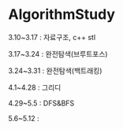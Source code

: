 # AlgorithmStudy

3.10~3.17 : 자료구조, c++ stl

3.17~3.24 : 완전탐색(브루트포스)

3.24~3.31 : 완전탐색(백트래킹)

4.1~4.28 : 그리디

4.29~5.5 : DFS&BFS

5.6~5.12 : 
